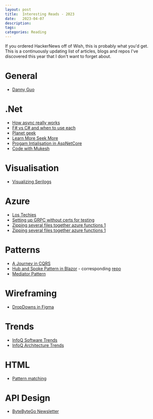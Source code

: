 ```yaml
---
layout: post
title:  Interesting Reads - 2023
date:   2023-04-07
description: 
tags: 
categories: Reading
---
```

If you ordered HackerNews off of Wish, this is probably what you'd get. This is a continuously updating list of articles, blogs and repos I've discovered this year that I don't want to forget about.
# General
- [Danny Guo](https://www.dannyguo.com/blog/why-i-blog)

# .Net
- [How async really works](https://devblogs.microsoft.com/dotnet/how-async-await-really-works/)
- [F# vs C# and when to use each](https://www.youtube.com/watch?v=vOcTPUiBQgc)
- [Planet geek](https://www.planetgeek.ch/)
- [Learn More Seek More](https://www.learmoreseekmore.com/)
- [Progam Intialisation in AspNetCore](https://stackoverflow.com/questions/39047229/application-startup-code-in-asp-net-core)
- [Code with Mukesh](https://codewithmukesh.com/)
# Visualisation
- [Visualizing Serilogs](https://stackoverflow.com/questions/52472089/can-i-use-some-viewer-to-review-and-search-for-serilog-logging-files)

# Azure
- [Los Techies](https://lostechies.com/)
- [Setting up GRPC without certs for testing](https://github.com/Azure/app-service-linux-docs/blob/master/HowTo/gRPC/use_gRPC_with_dotnet.md)
- [Zipping several files together azure functions 1](https://josef.codes/azure-storage-zip-multiple-files-using-azure-functions/)
- [Zipping several files together azure functions 1](https://microsoft.github.io/AzureTipsAndTricks/blog/tip141.html)

# Patterns
- [A Journey in CQRS](https://learn.microsoft.com/en-us/previous-versions/msp-n-p/jj554200(v=pandp.10))
- [Hub and Spoke Pattern in Blazor](https://www.youtube.com/watch?v=SxfUHLAfC8k) - corresponding [repo](https://github.com/jeffreypalermo/blazormvc)
- [Mediator Pattern](https://dotnetcoretutorials.com/2019/04/30/the-mediator-pattern-in-net-core-part-1-whats-a-mediator/)

# Wireframing
- [DropDowns in Figma](https://www.youtube.com/watch?v=5YEw7O1KgNQ&t=364s)

# Trends
- [InfoQ Software Trends](https://www.infoq.com/articles/infoq-software-trends-report-2022/?itm_source=articles_about_InfoQ-trends-report&itm_medium=link&itm_campaign=InfoQ-trends-report)
- [InfoQ Architecture Trends](https://www.infoq.com/articles/architecture-trends-2023/?itm_source=articles_about_InfoQ-trends-report&itm_medium=link&itm_campaign=InfoQ-trends-report)

# HTML 
- [Pattern matching](https://www.w3.org/TR/CSS2/selector.html#pattern-matching)

# API Design
- [ByteByteGo Newsletter](https://blog.bytebytego.com/p/api-design?utm_source=share&utm_medium=android)